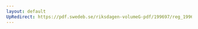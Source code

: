 ```yaml
---
layout: default
UpRedirect: https://pdf.swedeb.se/riksdagen-volumeG-pdf/199697/reg_199697/reg_199697_0377.pdf
---
```

